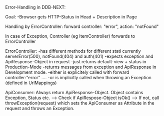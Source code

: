 Error-Handling in DDB-NEXT:

Goal:
-Browser gets HTTP-Status in Head + Description in Page

Handling by ErrorController:
forward controller: "error", action: "notFound"

In case of Exception, Controller (eg ItemController) forwards to ErrorController

ErrorController: 
-has different methods for different stati currently serverError(500), notFound(404) and auth(401)
-expects exception and ApiResponse-Object in request
-just returns default-view + status in Production-Mode
-returns messages from exception and ApiResponse in Development mode.
-either is explicitely called with forward controller:"error" ....
-or is implicitly called when throwing an Exception (defined in UrlMappings)

ApiConsumer:
Always return ApiResponse-Object. Object contains Exception, Status etc.
--> Check if ApiRespose-Object isOk() 
--> If not, call throwException(request) which sets the ApiConsumer as Attribute in the request and throws an Exception.
